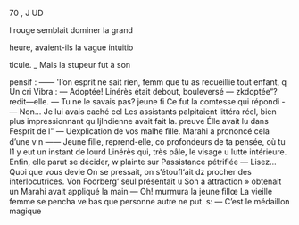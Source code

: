 70 , J UD

l rouge semblait dominer la grand

heure, avaient-ils la vague intuitio

ticule. _
Mais la stupeur fut à son

pensif :
—— 'I‘on esprit ne sait rien, femm
que tu as recueillie tout enfant, q
Un cri Vibra :
— Adoptée!
Linérès était debout, bouleversé
— zkdoptée“? redit—elle.
— Tu ne le savais pas? jeune ﬁ
Ce fut la comtesse qui répondi
-— Non... Je lui avais caché cel
Les assistants palpitaient littéra
réel, bien plus impressionnant qu
Ijlndienne avait fait la. preuve
Élle avait lu dans Fesprit de l"
— Uexplication de vos malhe
ﬁlle.
Marahi a prononcé cela d’une v n
—— Jeune ﬁlle, reprend-elle, co
profondeurs de ta pensée, où tu
l1 y eut un instant de lourd
Linérès qui, très pâle, le visage u
lutte intérieure.
Enﬁn, elle parut se décider, w
plainte sur Passistance pétriﬁée
— Lisez... Quoi que vous devie
On se pressait, on s’étoufl‘ait dz
procher des interlocutrices.
Von Foorberg‘ seul présentait u
Son a attraction » obtenait un
Marahi avait appliqué la main
— Oh! murmura la jeune ﬁllœ
La vieille femme se pencha ve
bas que personne autre ne put. s:
— C’est le médaillon magique

